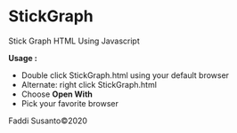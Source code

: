 # StickGraph

Stick Graph HTML Using Javascript

<b>Usage :</b>
<ul>
  <li>Double click StickGraph.html using your default browser</li>
  <li>Alternate: right click StickGraph.html</li>
  <li>Choose <b>Open With</b></li>
  <li>Pick your favorite browser</li>
</ul>

Faddi Susanto&copy;2020
